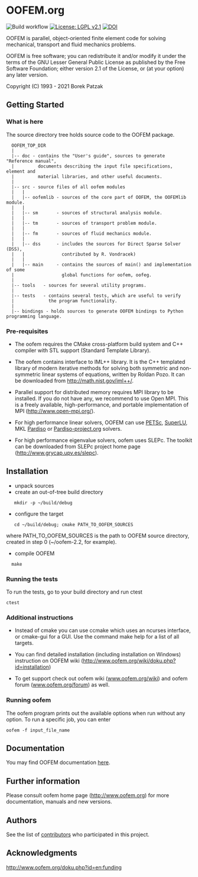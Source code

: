 # OOFEM.org
![Build workflow](https://github.com/oofem/oofem/actions/workflows/build.yml/badge.svg)
[![License: LGPL v2.1](https://img.shields.io/badge/License-LGPL%20v2.1-blue.svg)](https://www.gnu.org/licenses/old-licenses/lgpl-2.1.html)
[![DOI](https://zenodo.org/badge/DOI/10.5281/zenodo.4339630.svg)](https://doi.org/10.5281/zenodo.4339630)


OOFEM is parallel, object-oriented finite element code for solving mechanical, transport and fluid mechanics problems. 

OOFEM is free software; you can redistribute it and/or modify it under the terms of the GNU Lesser General Public
License as published by the Free Software Foundation; either version 2.1 of the License, or (at your option) any later version.

Copyright (C) 1993 - 2021   Borek Patzak
    
## Getting Started
### What is here
The source directory tree holds source code to the OOFEM package.  
```
  OOFEM_TOP_DIR
  |
  |-- doc - contains the "User's guide", sources to generate "Reference manual", 
  |         documents describing the input file specifications, element and
  |         material libraries, and other useful documents. 
  |
  |-- src - source files of all oofem modules
  |   |
  |   |-- oofemlib - sources of the core part of OOFEM, the OOFEMlib module.
  |   |
  |   |-- sm       - sources of structural analysis module.
  |   |
  |   |-- tm       - sources of transport problem module.
  |   |
  |   |-- fm       - sources of fluid mechanics module.
  |   |
  |   |-- dss      - includes the sources for Direct Sparse Solver (DSS),
  |   |              contributed by R. Vondracek)
  |   |
  |   |-- main     - contains the sources of main() and implementation of some 
  |                  global functions for oofem, oofeg.
  |
  |-- tools   - sources for several utility programs.
  |
  |-- tests   - contains several tests, which are useful to verify
  |             the program functionality.
  |
  |-- bindings - holds sources to generate OOFEM bindings to Python programming language.
```


### Pre-requisites

* The oofem requires the CMake cross-platform build system and C++ compiler with STL support (Standard Template Library).

* The oofem contains interface to IML++ library. It is the C++ templated library of modern iterative methods for solving both symmetric and 
non-symmetric linear systems of equations, written by Roldan Pozo. It can be downloaded from http://math.nist.gov/iml++/. 

* Parallel support for distributed memory requires MPI library to be installed. If you do not have any, we recommend to use Open MPI. 
This is a freely available, high-performance, and portable implementation of MPI (http://www.open-mpi.org/).

* For high performance linear solvers, OOFEM can use [PETSc](https://www.mcs.anl.gov/petsc/), [SuperLU](http://crd-legacy.lbl.gov/~xiaoye/SuperLU/), MKL [Pardiso](https://software.intel.com/en-us/mkl-developer-reference-fortran-intel-mkl-pardiso-parallel-direct-sparse-solver-interface) or [Pardiso-project.org]( http://www.pardiso-project.org/) solvers. 

* For high performance eigenvalue solvers, oofem uses SLEPc. The toolkit can be downloaded from SLEPc project home page 
(http://www.grycap.upv.es/slepc). 

## Installation

* unpack sources 
* create an out-of-tree build directory
```
   mkdir -p ~/build/debug
```
* configure the target
```
   cd ~/build/debug; cmake PATH_TO_OOFEM_SOURCES
```
   where PATH_TO_OOFEM_SOURCES is the path to OOFEM source directory,
   created in step 0 (~/oofem-2.2, for example). 
* compile OOFEM
```
  make
```

### Running the tests
To run the tests, go to your build directory and run ctest
```
ctest
```


### Additional instructions 
* Instead of cmake you can use ccmake which uses an ncurses interface, 
  or cmake-gui for a GUI. Use the command make help for a list of all targets. 

* You can find detailed installation (including installation on Windows)
  instruction on OOFEM wiki (http://www.oofem.org/wiki/doku.php?id=installation)

* To get support check out oofem wiki (www.oofem.org/wiki) and
  oofem forum (www.oofem.org/forum) as well.


### Running oofem 
The oofem program prints out the available options when run without
any option. To run a specific job, you can enter
```
oofem -f input_file_name
```
## Documentation
You may find OOFEM documentation [here](http://oofem.org/en/manual).



## Further information
Please consult oofem home page (http://www.oofem.org) for 
more documentation, manuals and new versions.

## Authors

See the list of [contributors](http://www.oofem.org/doku.php?id=en:credits) who participated in this project.

## Acknowledgments
http://www.oofem.org/doku.php?id=en:funding




